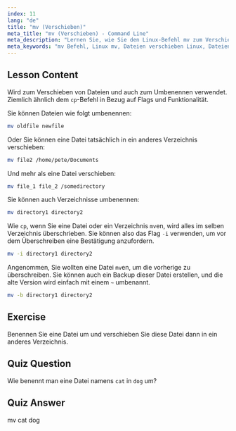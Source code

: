 ```yaml
---
index: 11
lang: "de"
title: "mv (Verschieben)"
meta_title: "mv (Verschieben) - Command Line"
meta_description: "Lernen Sie, wie Sie den Linux-Befehl mv zum Verschieben und Umbenennen von Dateien/Verzeichnissen verwenden. Verstehen Sie seine Optionen und verhindern Sie Überschreibungen. Beginnen Sie Ihre Linux-Reise!"
meta_keywords: "mv Befehl, Linux mv, Dateien verschieben Linux, Dateien umbenennen Linux, Linux Tutorial, Anfänger, Linux Anleitung"
---
```


## Lesson Content

Wird zum Verschieben von Dateien und auch zum Umbenennen verwendet. Ziemlich ähnlich dem `cp`-Befehl in Bezug auf Flags und Funktionalität.

Sie können Dateien wie folgt umbenennen:

```bash
mv oldfile newfile
```

Oder Sie können eine Datei tatsächlich in ein anderes Verzeichnis verschieben:

```bash
mv file2 /home/pete/Documents
```

Und mehr als eine Datei verschieben:

```bash
mv file_1 file_2 /somedirectory
```

Sie können auch Verzeichnisse umbenennen:

```bash
mv directory1 directory2
```

Wie `cp`, wenn Sie eine Datei oder ein Verzeichnis `mv`en, wird alles im selben Verzeichnis überschrieben. Sie können also das Flag `-i` verwenden, um vor dem Überschreiben eine Bestätigung anzufordern.

```bash
mv -i directory1 directory2
```

Angenommen, Sie wollten eine Datei `mv`en, um die vorherige zu überschreiben. Sie können auch ein Backup dieser Datei erstellen, und die alte Version wird einfach mit einem `~` umbenannt.

```bash
mv -b directory1 directory2
```

## Exercise

Benennen Sie eine Datei um und verschieben Sie diese Datei dann in ein anderes Verzeichnis.

## Quiz Question

Wie benennt man eine Datei namens `cat` in `dog` um?

## Quiz Answer

mv cat dog

